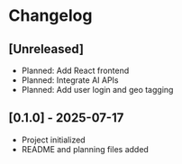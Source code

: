 # Changelog

## [Unreleased]
- Planned: Add React frontend
- Planned: Integrate AI APIs
- Planned: Add user login and geo tagging

## [0.1.0] - 2025-07-17
- Project initialized
- README and planning files added
